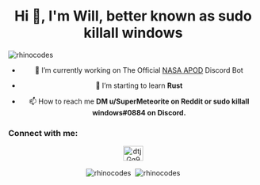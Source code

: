<div style="text-align: center;">
<h1 align="center">Hi 👋, I'm Will, better known as sudo killall windows</h1>

<p align="left"> <img src="https://komarev.com/ghpvc/?username=rhinocodes&label=Profile%20views&color=0e75b6&style=flat" alt="rhinocodes" /> </p>

- 🔭 I’m currently working on The Official [NASA APOD](https://apod.nasa.gov) Discord Bot

- 🌱 I’m starting to learn **Rust**

- 📫 How to reach me **DM u/SuperMeteorite on Reddit or sudo killall windows#0884 on Discord.**

<h3 align="left">Connect with me:</h3>
<p align="left">

<a href="https://discord.gg/dtjGq9VteB" target="blank"><img align="center" src="https://cdn.jsdelivr.net/npm/simple-icons@3.0.1/icons/discord.svg" alt="dtjGq9VteB" height="30" width="40" /></a>
</p>


<img style="padding-right: 5px;" align="center" src="https://github-readme-stats.vercel.app/api?username=rhinocodes&show_icons=true&locale=en&theme=nightowl" alt="rhinocodes" />

<img align="center" src="https://github-readme-streak-stats.herokuapp.com/?user=rhinocodes&theme=nightowl" alt="rhinocodes" />
</div>

